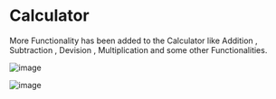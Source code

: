 # Calculator


More Functionality has been added to the Calculator like Addition , Subtraction , Devision , Multiplication and some other Functionalities.


![image](https://user-images.githubusercontent.com/76829403/220692855-4bf69b5f-09a2-4e19-8413-f8e6f2554842.png)


![image](https://user-images.githubusercontent.com/76829403/220693724-523fcfb4-a9d0-4b7e-9d5c-72790f9e8e43.png)
